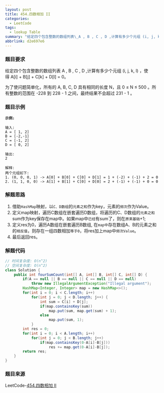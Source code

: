 ```yaml
---
layout: post
title: 454.四数相加 II
categories:
  - LeetCode
tags:
  - lookup Table
summary: "给定四个包含整数的数组列表\_A , B , C , D ,计算有多少个元组 (i, j, k, l)\_，使得\_A[i] + B[j] + C[k] + D[l] = 0"
abbrlink: d2e697e6
---
```


### 题目要求
给定四个包含整数的数组列表 A , B , C , D ,计算有多少个元组 (i, j, k, l) ，使得 A[i] + B[j] + C[k] + D[l] = 0。

为了使问题简单化，所有的 A, B, C, D 具有相同的长度 N，且 0 ≤ N ≤ 500 。所有整数的范围在 -228 到 228 - 1 之间，最终结果不会超过 231 - 1 。



### 题目示例
**`示例:`** 
```
输入:
A = [ 1, 2]
B = [-2,-1]
C = [-1, 2]
D = [ 0, 2]

输出:
2

解释:
两个元组如下:
1. (0, 0, 0, 1) -> A[0] + B[0] + C[0] + D[1] = 1 + (-2) + (-1) + 2 = 0
2. (1, 1, 0, 0) -> A[1] + B[1] + C[0] + D[0] = 2 + (-1) + (-1) + 0 = 0
```

### 解题思路
1. 借助`HashMap`映射，以`C、D数组`的`元素之和`作为key，元素的`频次`作为Value。
1. 定义map映射，遍历C数组在嵌套遍历D数组，将遍历的C、D数组的`元素之和`sum作为key保存在map中。如果map中`已经`有sum了，则在`原来基础`+1;
1. 定义res为0，遍历A数组在嵌套遍历B数组, 在`map中`存在数组A、B的元素之和的`相反值`，则存在一组四数相加`等于0`，将res加上map中`频次Value`。
1. 最后返回res。

### 解题代码
```java
// 时间复杂度: O(n^2)
// 空间复杂度: O(n^2)
class Solution {
    public int fourSumCount(int[] A, int[] B, int[] C, int[] D) {
        if(A == null || B == null || C == null || D == null)
            throw new IllegalArgumentException("Illegal argument");
        HashMap<Integer, Integer> map = new HashMap<>();
        for(int i = 0; i < C.length; i++)
            for(int j = 0; j < D.length; j++) {
                int sum = C[i] + D[j];
                if(map.containsKey(sum))
                    map.put(sum, map.get(sum) + 1);
                else
                    map.put(sum, 1);
            }
        int res = 0;
        for(int i = 0; i < A.length; i++)
            for(int j = 0; j < B.length; j++)
                if(map.containsKey(0-A[i]-B[j]))
                    res += map.get(0-A[i]-B[j]);
        return res;
    }
}
```

### 题目来源
LeetCode-[454.四数相加 II](https://leetcode-cn.com/problems/4sum-ii/)
